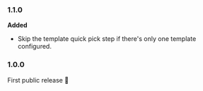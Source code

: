 ### 1.1.0

**Added**

- Skip the template quick pick step if there's only one template configured.

### 1.0.0

First public release 🥳
